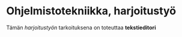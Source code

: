 # Ohjelmistotekniikka, harjoitustyö

Tämän *harjoitustyön* tarkoituksena on toteuttaa **tekstieditori**
